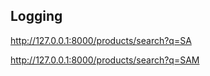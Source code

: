 

## Logging 



http://127.0.0.1:8000/products/search?q=SA

http://127.0.0.1:8000/products/search?q=SAM